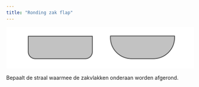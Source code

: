 ```yaml
---
title: "Ronding zak flap"
---
```


![Ronding zak flap](pocketflapradius.svg)

Bepaalt de straal waarmee de zakvlakken onderaan worden afgerond.




